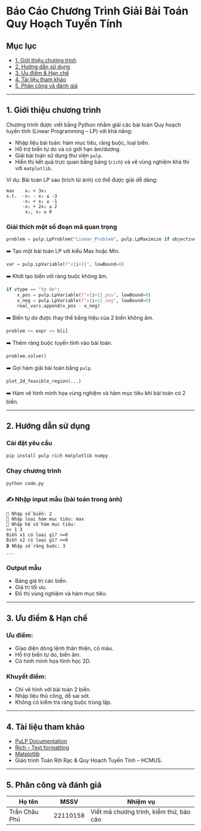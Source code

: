 # Báo Cáo Chương Trình Giải Bài Toán Quy Hoạch Tuyến Tính

## Mục lục

- [1. Giới thiệu chương trình](#gioi-thieu-chuong-trinh)
- [2. Hướng dẫn sử dụng](#huong-dan-su-dung)
- [3. Ưu điểm & Hạn chế](#uu-diem--han-che)
- [4. Tài liệu tham khảo](#tai-lieu-tham-khao)
- [5. Phân công và đánh giá](#phan-cong-va-danh-gia)

---

## <a name="gioi-thieu-chuong-trinh"></a>1. Giới thiệu chương trình

Chương trình được viết bằng Python nhằm giải các bài toán Quy hoạch tuyến tính (Linear Programming – LP) với khả năng:
- Nhập liệu bài toán: hàm mục tiêu, ràng buộc, loại biến.
- Hỗ trợ biến tự do và có giới hạn âm/dương.
- Giải bài toán sử dụng thư viện `pulp`.
- Hiển thị kết quả trực quan bằng bảng (`rich`) và vẽ vùng nghiệm khả thi với `matplotlib`.

Ví dụ: Bài toán LP sau (trích từ ảnh) có thể được giải dễ dàng:

```
max    x₁ + 3x₂
s.t.  -x₁ - x₂ ≤ -3
      -x₁ + x₂ ≤ -1
      -x₁ + 2x₂ ≤ 2
       x₁, x₂ ≥ 0
```

### Giải thích một số đoạn mã quan trọng

```python
problem = pulp.LpProblem("Linear_Problem", pulp.LpMaximize if objective_type == "max" else pulp.LpMinimize)
```
➡️ Tạo một bài toán LP với kiểu Max hoặc Min.

```python
var = pulp.LpVariable(f"x{i+1}", lowBound=0)
```
➡️ Khởi tạo biến với ràng buộc không âm.

```python
if vtype == "tự do":
    x_pos = pulp.LpVariable(f"x{i+1}_pos", lowBound=0)
    x_neg = pulp.LpVariable(f"x{i+1}_neg", lowBound=0)
    real_vars.append(x_pos - x_neg)
```
➡️ Biến tự do được thay thế bằng hiệu của 2 biến không âm.

```python
problem += expr <= b[i]
```
➡️ Thêm ràng buộc tuyến tính vào bài toán.

```python
problem.solve()
```
➡️ Gọi hàm giải bài toán bằng `pulp`.

```python
plot_2d_feasible_region(...)
```
➡️ Hàm vẽ hình minh họa vùng nghiệm và hàm mục tiêu khi bài toán có 2 biến.

---

## <a name="huong-dan-su-dung"></a>2. Hướng dẫn sử dụng

### Cài đặt yêu cầu

```bash
pip install pulp rich matplotlib numpy
```

### Chạy chương trình

```bash
python code.py
```

### ✍️ Nhập input mẫu (bài toán trong ảnh)

```
🔢 Nhập số biến: 2
🎯 Nhập loại hàm mục tiêu: max
🧮 Nhập hệ số hàm mục tiêu: 
>> 1 3
Biến x1 có loại gì? >=0
Biến x2 có loại gì? >=0
🔒 Nhập số ràng buộc: 3
...
```

### Output mẫu

- Bảng giá trị các biến.
- Giá trị tối ưu.
- Đồ thị vùng nghiệm và hàm mục tiêu.

---

## <a name="uu-diem--han-che"></a>3. Ưu điểm & Hạn chế

### Ưu điểm:
- Giao diện dòng lệnh thân thiện, có màu.
- Hỗ trợ biến tự do, biến âm.
- Có hình minh họa hình học 2D.

### Khuyết điểm:
- Chỉ vẽ hình với bài toán 2 biến.
- Nhập liệu thủ công, dễ sai sót.
- Không có kiểm tra ràng buộc trùng lặp.

---

## <a name="tai-lieu-tham-khao"></a>4. Tài liệu tham khảo

- [PuLP Documentation](https://coin-or.github.io/pulp/)
- [Rich – Text formatting](https://rich.readthedocs.io/)
- [Matplotlib](https://matplotlib.org/)
- Giáo trình Toán Rời Rạc & Quy Hoạch Tuyến Tính – HCMUS.

---

## <a name="phan-cong-va-danh-gia"></a>5. Phân công và đánh giá

| Họ tên         | MSSV       | Nhiệm vụ                            |
|----------------|------------|----------------------------------------|
| Trần Châu Phú | 22110158   | Viết mã chương trình, kiểm thử, báo cáo |
